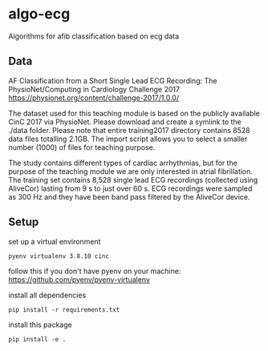 # algo-ecg
Algorithms for afib classification based on ecg data

## Data 

AF Classification from a Short Single Lead ECG Recording: The PhysioNet/Computing in Cardiology Challenge 2017
https://physionet.org/content/challenge-2017/1.0.0/

The dataset used for this teaching module is based on the publicly available CinC 2017 via PhysioNet. 
Please download and create a symlink to the ./data folder. 
Please note that entire training2017 directory contains 8528 data files totalling 2.1GB. 
The import script allows you to select a smaller number (1000) of files for teaching purpose. 

The study contains different types of cardiac arrhythmias, but for the purpose of the teaching module we are only interested in atrial fibrillation. 
The training set contains 8,528 single lead ECG recordings (collected using AliveCor) lasting from 9 s to just over 60 s. 
ECG recordings were sampled as 300 Hz and they have been band pass filtered by the AliveCor device.

## Setup 

set up a virtual environment 
```
pyenv virtualenv 3.8.10 cinc
```
follow this if you don't have pyenv on your machine: https://github.com/pyenv/pyenv-virtualenv

install all dependencies 
```
pip install -r requirements.txt 
```

install this package

```
pip install -e . 
```







